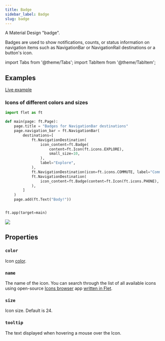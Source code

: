 ```yaml
---
title: Badge
sidebar_label: Badge
slug: badge
---
```


A Material Design "badge".

Badges are used to show notifications, counts, or status information on navigation items such as NavigationBar or NavigationRail destinations or a button's icon.

import Tabs from '@theme/Tabs';
import TabItem from '@theme/TabItem';

## Examples

[Live example](https://flet-controls-gallery.fly.dev/displays/badge)

### Icons of different colors and sizes

<Tabs groupId="language">
  <TabItem value="python" label="Python" default>

```python
import flet as ft

def main(page: ft.Page):
    page.title = "Badges for NavigationBar destinations"
    page.navigation_bar = ft.NavigationBar(
        destinations=[
            ft.NavigationDestination(
                icon_content=ft.Badge(
                    content=ft.Icon(ft.icons.EXPLORE),
                    small_size=10,
                ),
                label="Explore",
            ),
            ft.NavigationDestination(icon=ft.icons.COMMUTE, label="Commute"),
            ft.NavigationDestination(
                icon_content=ft.Badge(content=ft.Icon(ft.icons.PHONE), text="10")
            ),
        ]
    )
    page.add(ft.Text("Body!"))


ft.app(target=main)
```
  </TabItem>
</Tabs>

<img src="/img/docs/controls/badge/badge-navigation-bar.png" className="screenshot-50" />

## Properties

### `color`

Icon [color](/docs/guides/python/colors).

### `name`

The name of the icon. You can search through the list of all available icons using open-source [Icons browser](https://gallery.flet.dev/icons-browser/) app [written in Flet](https://github.com/flet-dev/examples/blob/main/python/apps/icons-browser/main.py).

### `size`

Icon size. Default is 24.

### `tooltip`

The text displayed when hovering a mouse over the Icon.